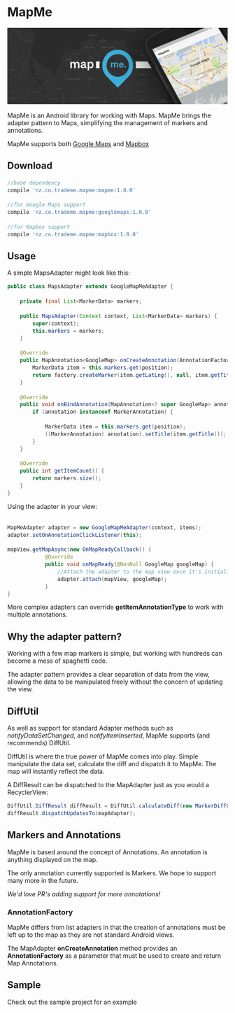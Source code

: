 # MapMe

![MapMe](./img/feature.png)

MapMe is an Android library for working with Maps. MapMe brings the adapter pattern to Maps, simplifying the management of markers and annotations.

MapMe supports both [Google Maps](https://developers.google.com/maps/documentation/android-api/) and [Mapbox](https://www.mapbox.com/android-sdk/)


Download
-----

```groovy
//base dependency
compile 'nz.co.trademe.mapme:mapme:1.0.0'
  
//for Google Maps support
compile 'nz.co.trademe.mapme:googlemaps:1.0.0'
  
//for Mapbox support
compile 'nz.co.trademe.mapme:mapbox:1.0.0'

```

Usage
-----
A simple MapsAdapter might look like this:

```java
public class MapsAdapter extends GoogleMapMeAdapter {
  
    private final List<MarkerData> markers;
  
    public MapsAdapter(Context context, List<MarkerData> markers) {
        super(context);
        this.markers = markers;
    }
  
    @Override
    public MapAnnotation<GoogleMap> onCreateAnnotation(AnnotationFactory<GoogleMap> factory, int position, int annotationType) {
        MarkerData item = this.markers.get(position);
        return factory.createMarker(item.getLatLng(), null, item.getTitle());
    }
  
    @Override
    public void onBindAnnotation(MapAnnotation<? super GoogleMap> annotation, int position, Object payload) {
        if (annotation instanceof MarkerAnnotation) {
            
            MarkerData item = this.markers.get(position);
            ((MarkerAnnotation) annotation).setTitle(item.getTitle());
        }
    }
  
    @Override
    public int getItemCount() {
        return markers.size();
    }
}

```

Using the adapter in your view:

```java

MapMeAdapter adapter = new GoogleMapMeAdapter(context, items);
adapter.setOnAnnotationClickListener(this);
  
mapView.getMapAsync(new OnMapReadyCallback() {
            @Override
            public void onMapReady(@NonNull GoogleMap googleMap) {              
                //Attach the adapter to the map view once it's initialized
                adapter.attach(mapView, googleMap);
            }
}
```

More complex adapters can override **getItemAnnotationType** to work with multiple annotations.

Why the adapter pattern?
-----

Working with a few map markers is simple, but working with hundreds can become a mess of spaghetti code. 

The adapter pattern provides a clear separation of data from the view, allowing the data to be manipulated freely without the concern of updating the view.

## DiffUtil
As well as support for standard Adapter methods such as *notifyDataSetChanged*, and *notifyItemInserted*, MapMe supports (and recommends) DiffUtil.

DiffUtil is where the true power of MapMe comes into play. Simple manipulate the data set, calculate the diff and dispatch it to MapMe. The map will instantly reflect the data.

A DiffResult can be dispatched to the MapAdapter just as you would a RecyclerView:

```java
DiffUtil.DiffResult diffResult = DiffUtil.calculateDiff(new MarkerDiffCallback(this.markers, newMarkers));
diffResult.dispatchUpdatesTo(mapAdapter);
```

Markers and Annotations
-----
MapMe is based around the concept of Annotations. An annotation is anything displayed on the map.

The only annotation currently supported is Markers. We hope to support many more in the future.

*We'd love PR's adding support for more annotations!*



### AnnotationFactory
MapMe differs from list adapters in that the creation of annotations must be left up to the map as they are not standard Android views.

The MapAdapter **onCreateAnnotation** method provides an **AnnotationFactory** as a parameter that must be used to create and return Map Annotations.


## Sample

Check out the sample project for an example
